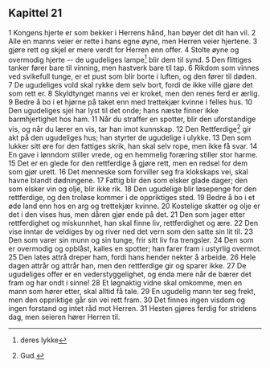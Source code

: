 ## Kapittel 21

1 Kongens hjerte er som bekker i Herrens hånd, han bøyer det dit han vil. 
2 Alle en manns veier er rette i hans egne øyne, men Herren veier hjertene. 
3 gjøre rett og skjel er mere verdt for Herren enn offer. 
4 Stolte øyne og overmodig hjerte -- de ugudeliges lampe[^1]  blir dem til synd. 
5 Den flittiges tanker fører bare til vinning, men hastverk bare til tap. 
6 Rikdom som vinnes ved svikefull tunge, er et pust som blir borte i luften, og den fører til døden. 
7 De ugudeliges vold skal rykke dem selv bort, fordi de ikke ville gjøre det som rett er. 
8 Skyldtynget manns vei er kroket, men den renes ferd er ærlig. 
9 Bedre å bo i et hjørne på taket enn med trettekjær kvinne i felles hus. 
10 Den ugudeliges sjel har lyst til det onde; hans næste finner ikke barmhjertighet hos ham. 
11 Når du straffer en spotter, blir den uforstandige vis, og når du lærer en vis, tar han imot kunnskap. 
12 Den Rettferdige[^2] gir akt på den ugudeliges hus; han styrter de ugudelige i ulykke. 
13 Den som lukker sitt øre for den fattiges skrik, han skal selv rope, men ikke få svar. 
14 En gave i lønndom stiller vrede, og en hemmelig foræring stiller stor harme. 
15 Det er en glede for den rettferdige å gjøre rett, men en redsel for dem som gjør urett. 
16 Det menneske som forviller seg fra klokskaps vei, skal havne blandt dødningene. 
17 Fattig blir den som elsker glade dager; den som elsker vin og olje, blir ikke rik. 
18 Den ugudelige blir løsepenge for den rettferdige, og den troløse kommer i de oppriktiges sted. 
19 Bedre å bo i et øde land enn hos en arg og trettekjær kvinne. 
20 Kostelige skatter og olje er det i den vises hus, men dåren gjør ende på det. 
21 Den som jager etter rettferdighet og miskunnhet, han skal finne liv, rettferdighet og ære. 
22 Den vise inntar de veldiges by og river ned det vern som den satte sin lit til. 
23 Den som varer sin munn og sin tunge, frir sitt liv fra trengsler. 
24 Den som er overmodig og opblåst, kalles en spotter; han farer fram i ustyrlig overmot. 
25 Den lates attrå dreper ham, fordi hans hender nekter å arbeide. 
26 Hele dagen attrår og attrår han, men den rettferdige gir og sparer ikke. 
27 De ugudeliges offer er en vederstyggelighet, og enda mere når de bærer det fram og har ondt i sinne! 
28 Et løgnaktig vidne skal omkomme, men en mann som hører etter, skal alltid få tale. 
29 En ugudelig mann ter seg frekt, men den oppriktige går sin vei rett fram. 
30 Det finnes ingen visdom og ingen forstand og intet råd mot Herren. 
31 Hesten gjøres ferdig for stridens dag, men seieren hører Herren til.

[^1]: deres lykke
[^2]: Gud.
